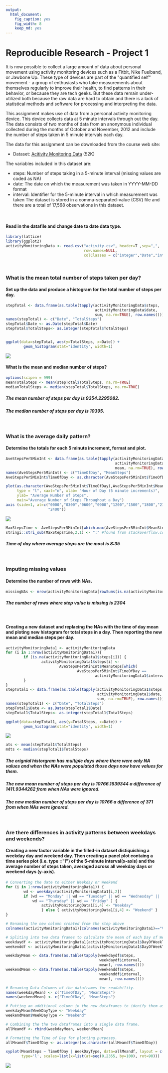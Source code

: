 ```yaml
---
output: 
  html_document: 
    fig_caption: yes
    fig_width: 8
    keep_md: yes
---
```

Reproducible Research - Project 1
================================================================================
It is now possible to collect a large amount of data about personal movement using activity monitoring devices such as a Fitbit, Nike Fuelband, or Jawbone Up. These type of devices are part of the "quantified self" movement - a group of enthusiasts who take measurements about themselves regularly to improve their health, to find patterns in their behavior, or because they are tech geeks. But these data remain under-utilized both because the raw data are hard to obtain and there is a lack of statistical methods and software for processing and interpreting the data.

This assignment makes use of data from a personal activity monitoring device. This device collects data at 5 minute intervals through out the day. The data consists of two months of data from an anonymous individual collected during the months of October and November, 2012 and include the number of steps taken in 5 minute intervals each day.

The data for this assignment can be downloaded from the course web site:
 
 + Dataset: [Acitivity Monitoring Data](https://d396qusza40orc.cloudfront.net/repdata%2Fdata%2Factivity.zip) (52K)
        
The variables included in this dataset are:

 + steps: Number of steps taking in a 5-minute interval (missing values are coded as NA)
 + date: The date on which the measurement was taken in YYYY-MM-DD format
 + interval: Identifier for the 5-minute interval in which measurement was taken
The dataset is stored in a comma-separated-value (CSV) file and there are a total of 17,568 observations in this dataset.  
 <br />  
 
#### Read in the datafile and change date to date data type.  

```r
library(lattice)
library(ggplot2)
activityMonitoringData <- read.csv("activity.csv", header=T ,sep=",",
                                   row.names=NULL,
                                   colClasses = c("integer","Date","integer"))
```
<br />     

### What is the mean total number of steps taken per day?

#### Set up the data and produce a histogram for the total number of steps per day.

```r
stepTotal <- data.frame(as.table(tapply(activityMonitoringData$steps, 
                                        activityMonitoringData$date,
                                        sum, na.rm=TRUE), row.names()))
names(stepTotal) <- c("Date", "TotalSteps")
stepTotal$Date <- as.Date(stepTotal$Date)
stepTotal$TotalSteps<- as.integer(stepTotal$TotalSteps)


ggplot(data=stepTotal, aes(y=TotalSteps, x=Date)) +
        geom_histogram(stat="identity", width=1)
```

![](PA1_template_files/figure-html/histogram_Total_Steps-1.png)<!-- -->
<br />  

#### What is the mean and median number of steps?


```r
options(scipen = 999)
meanTotalSteps <- mean(stepTotal$TotalSteps, na.rm=TRUE)
medianTotalSteps <- median(stepTotal$TotalSteps, na.rm=TRUE)
```

##### The mean number of steps per day is 9354.2295082.  
##### The median number of steps per day is 10395.  
<br />  

### What is the average daily pattern?

#### Determine the totals for each 5 minute increment, format and plot.  

```r
AveStepsPer5MinInt <- data.frame(as.table(tapply(activityMonitoringData$steps, 
                                                 activityMonitoringData$interval,
                                                 mean, na.rm=TRUE), row.names()))
names(AveStepsPer5MinInt) <- c("TimeOfDay", "MeanSteps")
AveStepsPer5MinInt$TimeOfDay <- as.character(AveStepsPer5MinInt$TimeOfDay)

plot(as.character(AveStepsPer5MinInt$TimeOfDay),AveStepsPer5MinInt$MeanSteps, 
     type = "l", xaxt="n", xlab= "Hour of Day (5 minute increments)",
     ylab= "Average Number of Steps", 
     main="Average Number of Steps Throughout a Day")
axis (side=1, at=c("0000","0300","0600","0900","1200","1500","1800","2100",
                   "2400"))
```

![](PA1_template_files/figure-html/Average_Daily_Pattern-1.png)<!-- -->

```r
MaxStepsTime <- AveStepsPer5MinInt[which.max(AveStepsPer5MinInt$MeanSteps),1 ]
stringi::stri_sub(MaxStepsTime,2,1) <- ":" #found from stackoverflow.com site
```

##### Time of day where average steps are the most is 8:35
<br />     

### Imputing missing values
   
#### Determine the number of rows with NAs.


```r
missingNAs <- nrow(activityMonitoringData[rowSums(is.na(activityMonitoringData))>0,])
```

##### The number of rows where step value is missing is 2304
<br />  

#### Creating a new dataset and replacing the NAs with the time of day mean and ploting new histogram for total steps in a day. Then reporting the new mean and median steps per day.


```r
activityMonitoringData1 <- activityMonitoringData
for (i in 1:nrow(activityMonitoringData1)){
        if (is.na(activityMonitoringData1$steps[i])) {
                activityMonitoringData1$steps[i] <- 
                        AveStepsPer5MinInt$MeanSteps[which(
                                AveStepsPer5MinInt$TimeOfDay == 
                                        activityMonitoringData1$interval[i])]
        }
}
stepTotal1 <- data.frame(as.table(tapply(activityMonitoringData1$steps, 
                                         activityMonitoringData1$date,
                                         sum, na.rm=TRUE), row.names()))
names(stepTotal1) <- c("Date", "TotalSteps")
stepTotal1$Date <- as.Date(stepTotal1$Date)
stepTotal1$TotalSteps<- as.integer(stepTotal1$TotalSteps)

ggplot(data=stepTotal1, aes(y=TotalSteps, x=Date)) +
        geom_histogram(stat="identity", width=1)
```

![](PA1_template_files/figure-html/No_NAs-1.png)<!-- -->

```r
ats <- mean(stepTotal1$TotalSteps)
mdts <- median(stepTotal1$TotalSteps)
```

##### The orignial historgram has multiple days where there were only NA values and when the NAs were populated those days now have values for them.  

##### The new mean number of steps per day is 10766.1639344 a difference of 1411.9344262 from when NAs were ignored.
##### The new median number of steps per day is 10766 a difference of 371 from when NAs were ignored.
<br />

### Are there differences in activity patterns between weekdays and weekends?

#### Creating a new factor variable in the filled-in dataset distiquishing a weekday day and weekend day. Then creating a panel plot containg a time series plot (i.e. type ="l") of the 5-minute interval(x-axis) and the average number of steps taken, averaged across all weekday days or weekend days (y-axis).  


```r
# Converting the date to either Weekday or Weekend 
for (i in 1:nrow(activityMonitoringData1)) {
        wd <- weekdays(activityMonitoringData1[i,2])
        if (wd == "Monday" || wd == "Tuesday" || wd == "Wednesday" || 
            wd == "Thursday" || wd == "Friday" ) {
                activityMonitoringData1[i,4] <- "Weekday" 
                } else { activityMonitoringData1[i,4] <- "Weekend" }
}

# Renaming the new column created from the step above
colnames(activityMonitoringData1)[colnames(activityMonitoringData1)=="V4"] <- "DayOfWeekType"

# Spliting into two data frames to calculate the mean of each Day of Week type dataset.
weekdaydf <- activityMonitoringData1[activityMonitoringData1$DayOfWeekType=='Weekday',]
weekenddf <- activityMonitoringData1[activityMonitoringData1$DayOfWeekType=='Weekend',]

weekdayMean <- data.frame(as.table(tapply(weekdaydf$steps,
                                          weekdaydf$interval,
                                          mean), row.names()))
weekendMean <- data.frame(as.table(tapply(weekenddf$steps,
                                          weekenddf$interval,
                                          mean), row.names()))

# Renaming Data Columns of the dataframes for readability.
names(weekdayMean) <- c("TimeOfDay", "MeanSteps")
names(weekendMean) <- c("TimeOfDay", "MeanSteps")

# Putting an additional column in the new dataframes to idenify them as weekend or weekday.
weekdayMean$WeekDayType <- "Weekday"
weekendMean$WeekDayType <- "Weekend"

# Combining the the two dataframes into a single data frame.
allMeandf <- rbind(weekdayMean, weekendMean)

# Formating the Time of Day for plotting purposes.
allMeandf$TimeOfDay <- as.integer(as.character(allMeandf$TimeOfDay))

xyplot(MeanSteps ~ TimeOfDay | WeekDayType, data=allMeandf, layout = c(1,2),
       type='l', scales=list(x=list(at=seq(0,2355, by=100), rot=90)))
```

![](PA1_template_files/figure-html/unnamed-chunk-3-1.png)<!-- -->
